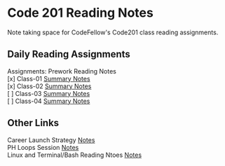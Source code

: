 # Code 201 Reading Notes

Note taking space for CodeFellow's Code201 class reading assignments.  

## Daily Reading Assignments

Assignments: Prework Reading Notes  
[x] Class-01 [Summary Notes](./class-01.html)  
[x] Class-02 [Summary Notes](./class-02.html)  
[ ] Class-03 [Summary Notes](./class-03.html)  
[ ] Class-04 [Summary Notes](./class-04.html)  

## Other Links

Career Launch Strategy [Notes](./CareerLaunchStrategy.html)  
PH Loops Session [Notes](./power-hour-notes/readme.md)  
Linux and Terminal/Bash Reading Ntoes [Notes](./linux-terminal/readme.md)  
